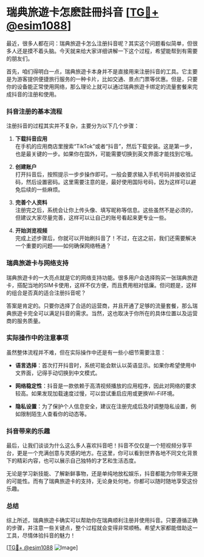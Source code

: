 # 瑞典旅遊卡怎麽註冊抖音 [[TG💪+ @esim1088](https://t.me/s/esim1088)]

最近，很多人都在问：瑞典旅遊卡怎么注册抖音呢？其实这个问题看似简单，但很多人还是摸不着头脑。今天就来给大家详细讲解一下这个过程，希望能帮到有需要的朋友们。

首先，咱们得明白一点，瑞典旅遊卡本身并不是直接用来注册抖音的工具。它主要是为游客提供便捷旅行服务的一种卡片，比如交通、景点门票等优惠。但是，只要你的设备能正常使用网络，那么理论上就可以通过瑞典旅遊卡绑定的流量套餐来完成抖音的注册和使用。

### 抖音注册的基本流程

注册抖音的过程其实并不复杂，主要分为以下几个步骤：

1. **下载抖音应用**  
   在手机的应用商店里搜索“TikTok”或者“抖音”，然后下载安装。这是第一步，也是最关键的一步。如果你在国外，可能需要切换到英文界面才能找到它哦。

2. **创建账户**  
   打开抖音后，按照提示一步步操作即可。一般会要求输入手机号码并接收验证码，然后设置密码。这里需要注意的是，最好使用国际号码，因为这样可以避免后续的一些麻烦。

3. **完善个人资料**  
   注册完之后，系统会让你上传头像、填写昵称等信息。这些虽然不是必须的，但建议大家尽量完善，这样可以让自己的账号看起来更专业一些。

4. **开始浏览视频**  
   完成上述步骤后，你就可以开始刷抖音了！不过，在这之前，我们还需要解决一个重要的问题——如何确保网络畅通？

### 瑞典旅遊卡与网络支持

瑞典旅遊卡的一大亮点就是它的网络支持功能。很多用户会选择购买一张瑞典旅遊卡，搭配当地的SIM卡使用，这样不仅方便，而且费用相对低廉。但问题是，这样的组合是否真的适合注册抖音呢？

答案是肯定的。只要你选择了合适的运营商，并且开通了足够的流量套餐，那么瑞典旅遊卡完全可以满足抖音的需求。当然，这也取决于你所在的具体位置以及运营商的服务质量。

### 实际操作中的注意事项

虽然整体流程并不难，但在实际操作中还是有一些小细节需要注意：

- **语言选择**：首次打开抖音时，系统可能会默认以英语显示。如果你希望使用中文界面，记得手动切换到中文模式。
  
- **网络稳定性**：抖音是一款依赖于高清视频播放的应用程序，因此对网络的要求较高。如果发现加载速度过慢，可以尝试重启应用或更换Wi-Fi环境。

- **隐私设置**：为了保护个人信息安全，建议在注册完成后及时调整隐私设置，例如限制陌生人查看你的动态等。

### 抖音带来的乐趣

最后，让我们谈谈为什么这么多人喜欢抖音吧！抖音不仅仅是一个短视频分享平台，更是一个充满创意与灵感的地方。在这里，你可以看到世界各地不同文化背景下的精彩内容，也可以展示自己独特的才艺和生活态度。

无论是学习新技能、了解新鲜事物，还是单纯地放松娱乐，抖音都能为你带来无限的可能性。而有了瑞典旅遊卡的支持，无论身处何地，你都可以随时随地享受这份乐趣。

### 总结

综上所述，瑞典旅遊卡确实可以帮助你在瑞典顺利注册并使用抖音。只要遵循正确的步骤，并注意一些关键点，整个过程就会变得非常顺畅。希望大家都能借助这一工具，尽情体验抖音的魅力！

[[TG💪+ @esim1088](https://t.me/s/esim1088) ![Image](https://i.postimg.cc/4NQfJmqS/Snipaste-2025-05-13-00-14-12.png)]